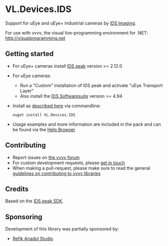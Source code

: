 # VL.Devices.IDS
Support for uEye and uEye+ industrial cameras by [IDS Imaging](https://ids-imaging.com).

For use with vvvv, the visual live-programming environment for .NET: http://visualprogramming.net

## Getting started
- For uEye+ cameras install [IDS peak](https://en.ids-imaging.com/ids-peak.html) version >= 2.12.0
- For uEye cameras:
  - Run a "Custom" installation of IDS peak and activate "uEye Transport Layer"
  - Also install the [IDS Softwaresuite](https://de.ids-imaging.com/ids-software-suite.html) version >= 4.94
- Install as [described here](https://thegraybook.vvvv.org/reference/hde/managing-nugets.html) via commandline:

    `nuget install VL.Devices.IDS`

- Usage examples and more information are included in the pack and can be found via the [Help Browser](https://thegraybook.vvvv.org/reference/hde/findinghelp.html)

## Contributing
- Report issues on [the vvvv forum](https://discourse.vvvv.org/c/vvvv-gamma/28)
- For custom development requests, please [get in touch](mailto:devvvvs@vvvv.org)
- When making a pull-request, please make sure to read the general [guidelines on contributing to vvvv libraries](https://thegraybook.vvvv.org/reference/extending/contributing.html)

## Credits
Based on the [IDS peak SDK](https://de.ids-imaging.com/ids-peak.html).

## Sponsoring
Development of this library was partially sponsored by:  
* [Refik Anadol Studio](https://refikanadolstudio.com)
